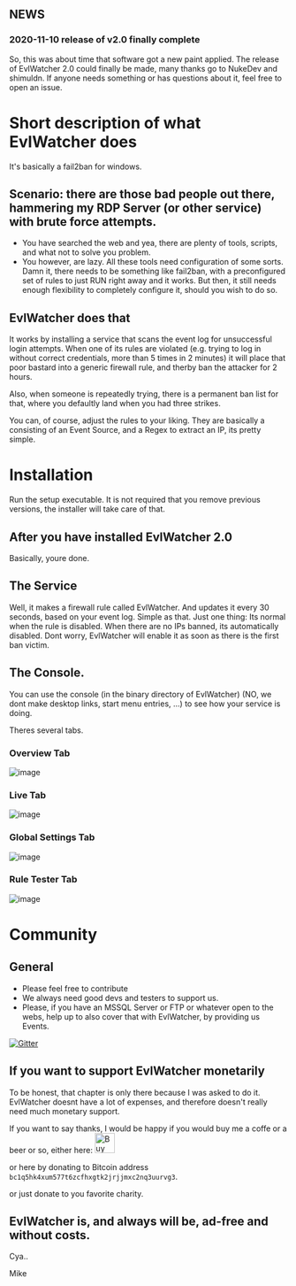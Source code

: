 ## NEWS 

### 2020-11-10 release of v2.0 finally complete
So, this was about time that software got a new paint applied. The release of EvlWatcher 2.0 could finally be made, many thanks go to NukeDev and shimuldn.
If anyone needs something or has questions about it, feel free to open an issue.

# Short description of what EvlWatcher does

It's basically a fail2ban for windows. 

## Scenario: there are those bad people out there, hammering my RDP Server (or other service) with brute force attempts.

- You have searched the web and yea, there are plenty of tools, scripts, and what not to solve you problem.
- You however, are lazy. All these tools need configuration of some sorts. Damn it, there needs to be something like fail2ban, with a preconfigured set of rules to just RUN right away and it works. But then, it still needs enough flexibility to completely configure it, should you wish to do so.

## EvlWatcher does that

It works by installing a service that scans the event log for unsuccessful login attempts. When one of its rules are violated (e.g. trying to log in without correct credentials, more than 5 times in 2 minutes) it will place that poor bastard into a generic firewall rule, and therby ban the attacker for 2 hours.

Also, when someone is repeatedly trying, there is a permanent ban list for that, where you defaultly land when you had three strikes.

You can, of course, adjust the rules to your liking. They are basically a consisting of an Event Source, and a Regex to extract an IP, its pretty simple.

# Installation

Run the setup executable. It is not required that you remove previous versions, the installer will take care of that.

## After you have installed EvlWatcher 2.0 

Basically, youre done.

## The Service

Well, it makes a firewall rule called EvlWatcher. And updates it every 30 seconds, based on your event log. Simple as that.
Just one thing: Its normal when the rule is disabled. When there are no IPs banned, its automatically disabled. Dont worry, EvlWatcher will enable it as soon as there is the first ban victim.

## The Console.

You can use the console (in the binary directory of EvlWatcher) (NO, we dont make desktop links, start menu entries, ...) to see how your service is doing.

Theres several tabs.

### Overview Tab

![image](https://user-images.githubusercontent.com/3720480/98728537-eee6be80-2399-11eb-9420-9926cc3704f0.png)

### Live Tab

![image](https://user-images.githubusercontent.com/3720480/98728504-e2626600-2399-11eb-987c-c101a22003e8.png)

### Global Settings Tab

![image](https://user-images.githubusercontent.com/3720480/98728386-bb0b9900-2399-11eb-9792-d3e770334316.png)

### Rule Tester Tab

![image](https://user-images.githubusercontent.com/3720480/98728355-ab8c5000-2399-11eb-918f-3b9a8e316516.png)

# Community

## General
- Please feel free to contribute
- We always need good devs and testers to support us.
- Please, if you have an MSSQL Server or FTP or whatever open to the webs, help up to also cover that with EvlWatcher, by providing us Events.

[![Gitter](https://badges.gitter.im/EvlWatcher/community.svg)](https://gitter.im/EvlWatcher/community?utm_source=badge&utm_medium=badge&utm_campaign=pr-badge)

## If you want to support EvlWatcher monetarily

To be honest, that chapter is only there because I was asked to do it.
EvlWatcher doesnt have a lot of expenses, and therefore doesn't really need much monetary support. 

If you want to say thanks, I would be happy if you would buy me a coffe or a beer or so, either here: 
<a href='https://ko-fi.com/F2F02MKY9' target='_blank'><img height='36' style='border:0px;height:36px;' src='https://cdn.ko-fi.com/cdn/kofi2.png?v=2' border='0' alt='Buy Me a Coffee at ko-fi.com' /></a>

or here by donating to Bitcoin address `bc1q5hk4xum577t6zcfhxgtk2jrjjmxc2nq3uurvg3`.

or just donate to you favorite charity.

## EvlWatcher is, and always will be, ad-free and without costs.

Cya..

Mike


